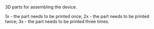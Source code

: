 3D parts for assembling the device.

1x - the part needs to be printed once;
2x - the part needs to be printed twice;
3x - the part needs to be printed three times.
